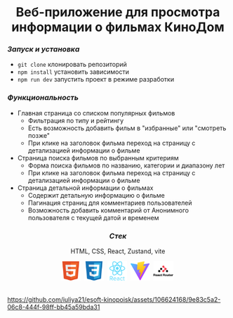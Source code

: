 <h1 align="center">Веб-приложение для просмотра информации о фильмах КиноДом</h1>

<h3><i>Запуск и установка</i></h3>

- <code>git clone</code> клонировать репозиторий
- <code>npm install</code> установить зависимости
- <code>npm run dev</code> запустить проект в режиме разработки
<h3><i>Функциональность</i></h3>

- Главная страница со списком популярных фильмов
  - Фильтрация по типу и рейтингу
  - Есть возможность добавить фильм в "избранные" или "смотреть позже"
  - При клике на заголовок фильма переход на страницу с детализацией информации о фильме
- Страница поиска фильмов по выбранным критериям
  - Форма поиска фильмов по названию, категории и диапазону лет
  - При клике на заголовок фильма переход на страницу с детализацией информации о фильме
- Страница детальной информации о фильмах
  - Содержит детальную информацию о фильме
  - Пагинация страниц для комментариев пользователей
  - Возможность добавить комментарий от Анонимного пользователя с текущей датой и временем

<h3 align="center"><i>Стек</i></h3>
<p align="center">HTML, CSS, React, Zustand, vite</p>

<div align="center">
  <img src="https://github.com/devicons/devicon/blob/master/icons/html5/html5-original.svg" title="html5" alt="html5" width="45" height="45"/>&nbsp
  <img src="https://github.com/devicons/devicon/blob/master/icons/css3/css3-original.svg" title="css" alt="css" width="45" height="45"/>&nbsp
  <img src="https://github.com/devicons/devicon/blob/master/icons/react/react-original-wordmark.svg" title="reactjs" alt="reactjs" width="45" height="45"/>&nbsp
  <img src="https://github.com/devicons/devicon/blob/master/icons/vitejs/vitejs-original.svg" title="vite" alt="vite" width="45" height="45"/>&nbsp
  <img src="https://github.com/devicons/devicon/blob/master/icons/reactrouter/reactrouter-original-wordmark.svg" title="react-router-dom" alt="react-router-dom" width="45" height="45"/>&nbsp
</div>

<br>

https://github.com/iuliya21/esoft-kinopoisk/assets/106624168/9e83c5a2-06c8-444f-98ff-bb45a59bda31
